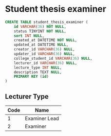 # Student thesis examiner
```sql
CREATE TABLE student_thesis_examiner (
	id VARCHAR(36) NOT NULL,
	status TINYINT NOT NULL,
	sort INT NULL,
	created_at DATETIME NOT NULL,
	updated_at DATETIME NULL,
	creator_id VARCHAR(36) NULL,
	updater_id VARCHAR(36) NULL,
	college_student_id VARCHAR(36) NULL,
	lecturer_id VARCHAR(36) NULL,
    lecture_type INT NULL,
	description TEXT NULL,
	PRIMARY KEY (id)
)
```
## Lecturer Type
| Code | Name |
| ---- | ---- |
| 1 | Examiner Lead |
| 2 | Examiner |